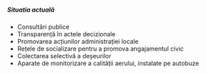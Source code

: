 ##### Situatia actuală

* Consultări publice
* Transparență în actele decizionale
* Promovarea acțiunilor administrației locale
* Rețele de socializare pentru a promova angajamentul civic
* Colectarea selectivă a deșeurilor
* Aparate de monitorizare a calității aerului, instalate pe autobuze